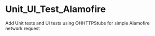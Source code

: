 # Unit_UI_Test_Alamofire
Add Unit tests and UI tests using OHHTTPStubs for simple Alamofire network request
